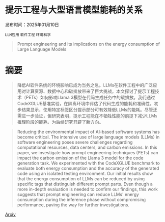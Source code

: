 # 提示工程与大型语言模型能耗的关系

发布时间：2025年01月10日

`LLM应用` `软件工程` `环境科学`

> Prompt engineering and its implications on the energy consumption of Large Language Models

# 摘要

> 降低AI软件系统的环境影响已成为当务之急。LLMs在软件工程中的广泛应用对计算资源、数据中心和碳排放带来了巨大挑战。本文探讨了提示工程技术（PETs）如何影响Llama 3模型在代码生成任务中的碳排放。我们通过CodeXGLUE基准实验，在隔离环境中评估了代码生成的能耗和准确性。初步结果显示，使用特定标签区分提示部分可有效降低LLMs的能耗。尽管还需进一步验证，但研究表明，提示工程能在不牺牲性能的前提下减少LLMs推理阶段的能耗，为后续研究开辟了新方向。

> Reducing the environmental impact of AI-based software systems has become critical. The intensive use of large language models (LLMs) in software engineering poses severe challenges regarding computational resources, data centers, and carbon emissions. In this paper, we investigate how prompt engineering techniques (PETs) can impact the carbon emission of the Llama 3 model for the code generation task. We experimented with the CodeXGLUE benchmark to evaluate both energy consumption and the accuracy of the generated code using an isolated testing environment. Our initial results show that the energy consumption of LLMs can be reduced by using specific tags that distinguish different prompt parts. Even though a more in-depth evaluation is needed to confirm our findings, this work suggests that prompt engineering can reduce LLMs' energy consumption during the inference phase without compromising performance, paving the way for further investigations.

[Arxiv](https://arxiv.org/abs/2501.05899)